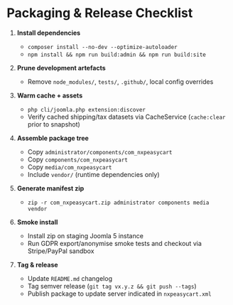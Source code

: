 # Packaging & Release Checklist

1. **Install dependencies**
   - `composer install --no-dev --optimize-autoloader`
   - `npm install && npm run build:admin && npm run build:site`

2. **Prune development artefacts**
   - Remove `node_modules/`, `tests/`, `.github/`, local config overrides

3. **Warm cache + assets**
   - `php cli/joomla.php extension:discover`
   - Verify cached shipping/tax datasets via CacheService (`cache:clear` prior to snapshot)

4. **Assemble package tree**
   - Copy `administrator/components/com_nxpeasycart`
   - Copy `components/com_nxpeasycart`
   - Copy `media/com_nxpeasycart`
   - Include `vendor/` (runtime dependencies only)

5. **Generate manifest zip**
   - `zip -r com_nxpeasycart.zip administrator components media vendor`

6. **Smoke install**
   - Install zip on staging Joomla 5 instance
   - Run GDPR export/anonymise smoke tests and checkout via Stripe/PayPal sandbox

7. **Tag & release**
   - Update `README.md` changelog
   - Tag semver release (`git tag vx.y.z && git push --tags`)
   - Publish package to update server indicated in `nxpeasycart.xml`
